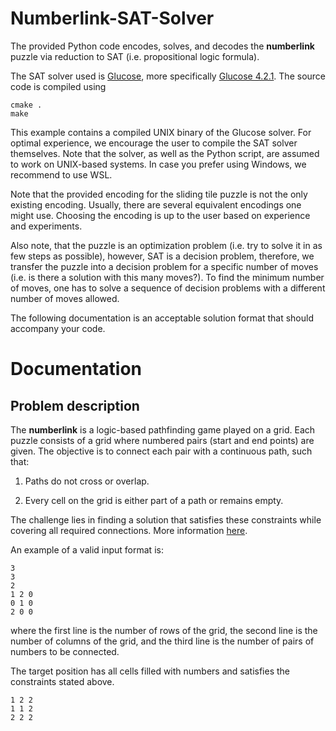 # Numberlink-SAT-Solver

The provided Python code encodes, solves, and decodes the **numberlink** puzzle via reduction to SAT (i.e. propositional logic formula).

The SAT solver used is [Glucose](https://www.labri.fr/perso/lsimon/research/glucose/), more specifically [Glucose 4.2.1](https://github.com/audemard/glucose/releases/tag/4.2.1). The source code is compiled using

```
cmake .
make
```

This example contains a compiled UNIX binary of the Glucose solver. For optimal experience, we encourage the user to compile the SAT solver themselves. Note that the solver, as well as the Python script, are assumed to work on UNIX-based systems. In case you prefer using Windows, we recommend to use WSL.

Note that the provided encoding for the sliding tile puzzle is not the only existing encoding. Usually, there are several equivalent encodings one might use. Choosing the encoding is up to the user based on experience and experiments.

Also note, that the puzzle is an optimization problem (i.e. try to solve it in as few steps as possible), however, SAT is a decision problem, therefore, we transfer the puzzle into a decision problem for a specific number of moves (i.e. is there a solution with this many moves?). To find the minimum number of moves, one has to solve a sequence of decision problems with a different number of moves allowed.

The following documentation is an acceptable solution format that should accompany your code.

# Documentation

## Problem description

The **numberlink** is a logic-based pathfinding game played on a grid. Each puzzle consists of a grid where numbered pairs (start and end points) are given. The objective is to connect each pair with a continuous path, such that:

1) Paths do not cross or overlap.

2) Every cell on the grid is either part of a path or remains empty.

The challenge lies in finding a solution that satisfies these constraints while covering all required connections. More information [here](https://en.wikipedia.org/wiki/Numberlink).

An example of a valid input format is:

```
3
3
2
1 2 0
0 1 0
2 0 0
```

where the first line is the number of rows of the grid, the second line is the number of columns of the grid, and the third line is the number of pairs of numbers to be connected.

The target position has all cells filled with numbers and satisfies the constraints stated above.

```
1 2 2
1 1 2
2 2 2
```
